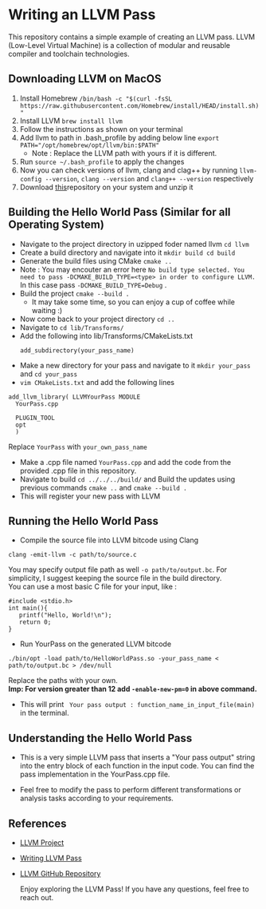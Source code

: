 # Writing an LLVM Pass
This repository contains a simple example of creating an LLVM pass. LLVM (Low-Level Virtual Machine) is a collection of modular and reusable compiler and toolchain technologies. 

## Downloading LLVM on MacOS
1. Install Homebrew
```/bin/bash -c "$(curl -fsSL https://raw.githubusercontent.com/Homebrew/install/HEAD/install.sh)"```
2. Install LLVM
```brew install llvm```
3. Follow the instructions as shown on your terminal
4. Add llvm to path in .bash_profile by adding below line
```export PATH="/opt/homebrew/opt/llvm/bin:$PATH"```
   - Note : Replace the LLVM path with yours if it is different.
6. Run ```source ~/.bash_profile``` to apply the changes
7. Now you can check versions of llvm, clang and clag++ by running ```llvm-config --version```, ```clang --version``` and ```clang++ --version``` respectively
8. Download [this]([https://www.google.com/](https://github.com/llvm/llvm-project))repository on your system and unzip it

## Building the Hello World Pass (Similar for all Operating System)
- Navigate to the project directory in uzipped foder named llvm ```cd llvm```
- Create a build directory and navigate into it ```mkdir build
   cd build```
- Generate the build files using CMake ```cmake ..```
- Note : You may encouter an error here ```No build type selected. You need to pass -DCMAKE_BUILD_TYPE=<type> in order to configure LLVM.``` In this case pass ```-DCMAKE_BUILD_TYPE=Debug``` .
- Build the project ```cmake --build .```
  - It may take some time, so you can enjoy a cup of coffee while waiting :)
- Now come back to your project directory ```cd ..```
- Navigate to ```cd lib/Transforms/```
- Add the following into lib/Transforms/CMakeLists.txt
  ```
  add_subdirectory(your_pass_name)
  ```
- Make a new directory for your pass and navigate to it ```mkdir your_pass``` and ```cd your_pass```
- ```vim CMakeLists.txt``` and add the following lines
```
add_llvm_library( LLVMYourPass MODULE
  YourPass.cpp

  PLUGIN_TOOL
  opt
  )
```
Replace ```YourPass``` with ```your_own_pass_name```
- Make a .cpp file named ```YourPass.cpp``` and add the code from the provided .cpp file in this repository.
- Navigate to build ```cd ../../../build/``` and Build the updates using previous commands ```cmake ..``` and ```cmake --build .```
- This will register your new pass with LLVM

## Running the Hello World Pass
- Compile the source file into LLVM bitcode using Clang
```
clang -emit-llvm -c path/to/source.c
```
You may specify output file path as well ```-o path/to/output.bc```. For simplicity, I suggest keeping the source file in the build directory.  
You can use a most basic C file for your input, like :

```
#include <stdio.h>
int main(){
   printf("Hello, World!\n");
   return 0;
}  
```
- Run YourPass on the generated LLVM bitcode
```
./bin/opt -load path/to/HelloWorldPass.so -your_pass_name < path/to/output.bc > /dev/null
```
Replace the paths with your own.  
**Imp: For version greater than 12 add ```-enable-new-pm=0``` in above command.**  
- This will print ``` Your pass output : function_name_in_input_file(main)``` in the terminal.

## Understanding the Hello World Pass
- This is a very simple LLVM pass that inserts a "Your pass output" string into the entry block of each function in the input code. You can find the pass implementation in the YourPass.cpp file.

- Feel free to modify the pass to perform different transformations or analysis tasks according to your requirements.

## References
- [LLVM Project](https://llvm.org/)
- [Writing LLVM Pass](https://www.llvm.org/docs/WritingAnLLVMPass.html#introduction-what-is-a-pass)
- [LLVM GitHub Repository](https://github.com/llvm/llvm-project)

  Enjoy exploring the LLVM Pass! If you have any questions, feel free to reach out.
